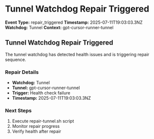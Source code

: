 # Tunnel Watchdog Repair Triggered

**Event Type:** repair_triggered
**Timestamp:** 2025-07-11T19:03:03.3NZ
**Watchdog:** Tunnel
**Context:** gpt-cursor-runner-tunnel


## Tunnel Watchdog Repair Triggered

The tunnel watchdog has detected health issues and is triggering repair sequence.

### Repair Details
- **Watchdog:** Tunnel
- **Tunnel:** gpt-cursor-runner-tunnel
- **Trigger:** Health check failure
- **Timestamp:** 2025-07-11T19:03:03.3NZ

### Next Steps
1. Execute repair-tunnel.sh script
2. Monitor repair progress
3. Verify health after repair


